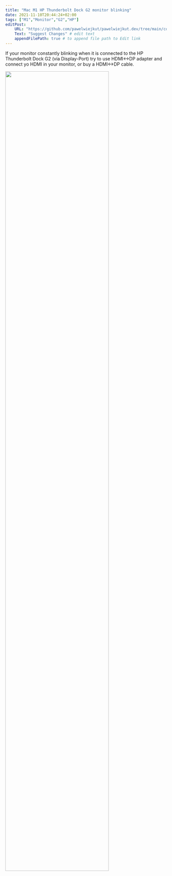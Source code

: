 ```yaml
---
title: "Mac M1 HP Thunderbolt Dock G2 monitor blinking"
date: 2021-11-10T20:44:24+02:00
tags: ["M1","Monitor","G2","HP"]
editPost:
    URL: "https://github.com/pawelwiejkut/pawelwiejkut.dev/tree/main/content"
    Text: "Suggest Changes" # edit text
    appendFilePath: true # to append file path to Edit link
---
```


If your monitor constantly blinking when it is connected to the HP Thunderbolt Dock G2 (via Display-Port) try to use HDMI<->DP adapter and connect yo HDMI in your monitor, or buy a HDMI<->DP cable.

<img src="/hdmidp.jpg" width="80%" />